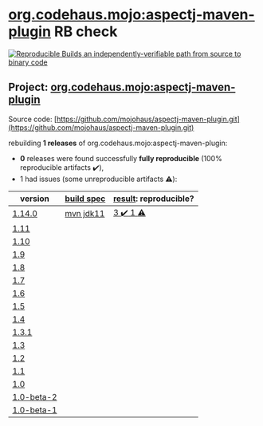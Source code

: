 [org.codehaus.mojo:aspectj-maven-plugin](https://search.maven.org/artifact/org.codehaus.mojo/aspectj-maven-plugin/) RB check
=======

[![Reproducible Builds](https://reproducible-builds.org/images/logos/rb.svg) an independently-verifiable path from source to binary code](https://reproducible-builds.org/)

## Project: [org.codehaus.mojo:aspectj-maven-plugin](https://search.maven.org/artifact/org.codehaus.mojo/aspectj-maven-plugin/)

Source code: [https://github.com/mojohaus/aspectj-maven-plugin.git](https://github.com/mojohaus/aspectj-maven-plugin.git)

rebuilding **1 releases** of org.codehaus.mojo:aspectj-maven-plugin:
- **0** releases were found successfully **fully reproducible** (100% reproducible artifacts :heavy_check_mark:),
- 1 had issues (some unreproducible artifacts :warning:):

| version | [build spec](BUILDSPEC.md) | [result](https://reproducible-builds.org/docs/jvm/): reproducible? |
| -- | --------- | ------ |
| [1.14.0](https://search.maven.org/artifact/org.codehaus.mojo/aspectj-maven-plugin/1.14.0/pom) | [mvn jdk11](aspectj-maven-plugin-1.14.0.buildspec) | [3 :heavy_check_mark:  1 :warning:](aspectj-maven-plugin-1.14.0.buildcompare) |
| [1.11](https://search.maven.org/artifact/org.codehaus.mojo/aspectj-maven-plugin/1.11/pom) | | |
| [1.10](https://search.maven.org/artifact/org.codehaus.mojo/aspectj-maven-plugin/1.10/pom) | | |
| [1.9](https://search.maven.org/artifact/org.codehaus.mojo/aspectj-maven-plugin/1.9/pom) | | |
| [1.8](https://search.maven.org/artifact/org.codehaus.mojo/aspectj-maven-plugin/1.8/pom) | | |
| [1.7](https://search.maven.org/artifact/org.codehaus.mojo/aspectj-maven-plugin/1.7/pom) | | |
| [1.6](https://search.maven.org/artifact/org.codehaus.mojo/aspectj-maven-plugin/1.6/pom) | | |
| [1.5](https://search.maven.org/artifact/org.codehaus.mojo/aspectj-maven-plugin/1.5/pom) | | |
| [1.4](https://search.maven.org/artifact/org.codehaus.mojo/aspectj-maven-plugin/1.4/pom) | | |
| [1.3.1](https://search.maven.org/artifact/org.codehaus.mojo/aspectj-maven-plugin/1.3.1/pom) | | |
| [1.3](https://search.maven.org/artifact/org.codehaus.mojo/aspectj-maven-plugin/1.3/pom) | | |
| [1.2](https://search.maven.org/artifact/org.codehaus.mojo/aspectj-maven-plugin/1.2/pom) | | |
| [1.1](https://search.maven.org/artifact/org.codehaus.mojo/aspectj-maven-plugin/1.1/pom) | | |
| [1.0](https://search.maven.org/artifact/org.codehaus.mojo/aspectj-maven-plugin/1.0/pom) | | |
| [1.0-beta-2](https://search.maven.org/artifact/org.codehaus.mojo/aspectj-maven-plugin/1.0-beta-2/pom) | | |
| [1.0-beta-1](https://search.maven.org/artifact/org.codehaus.mojo/aspectj-maven-plugin/1.0-beta-1/pom) | | |
